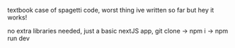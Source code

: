textbook case of spagetti code, worst thing ive written so far but hey it works!

no extra libraries needed, just a basic nextJS app,
git clone -> npm i -> npm run dev
